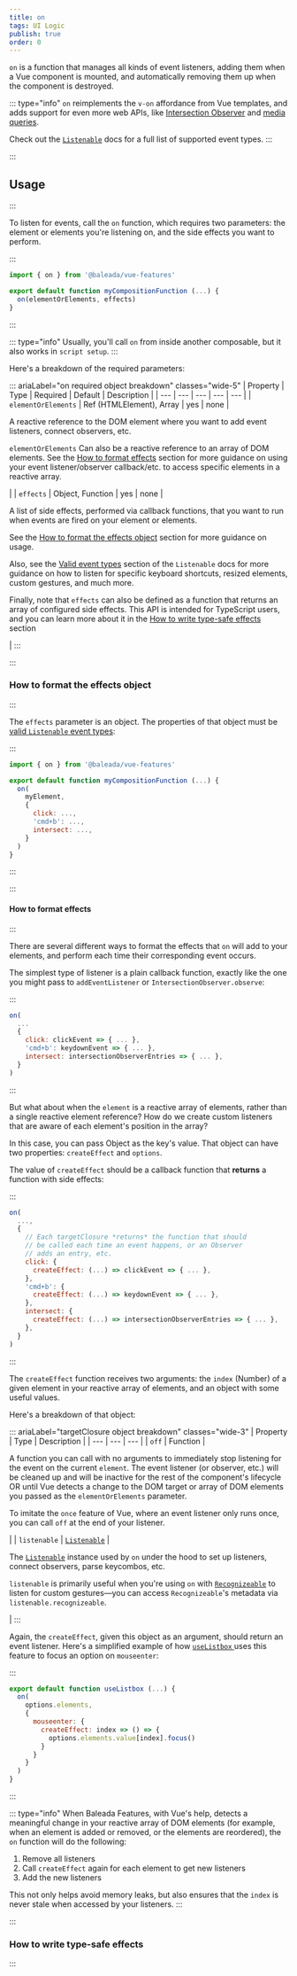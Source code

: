 ```yaml
---
title: on
tags: UI Logic
publish: true
order: 0
---
```


`on` is a function that manages all kinds of event listeners, adding them when a Vue component is mounted, and automatically removing them up when the component is destroyed.

::: type="info"
`on` reimplements the `v-on` affordance from Vue templates, and adds support for even more web APIs, like [Intersection Observer](https://developer.mozilla.org/en-US/docs/Web/API/intersectionObserver) and [media queries](https://developer.mozilla.org/en-US/docs/Web/API/Window/matchMedia).

Check out the [`Listenable`](/docs/logic/classes/Listenable) docs for a full list of supported event types.
:::


:::
## Usage
:::

To listen for events, call the `on` function, which requires two parameters: the element or elements you're listening on, and the side effects you want to perform.

:::
```js
import { on } from '@baleada/vue-features'

export default function myCompositionFunction (...) {
  on(elementOrElements, effects)
}
```
:::

::: type="info"
Usually, you'll call `on` from inside another composable, but it also works in `script setup`.
:::

Here's a breakdown of the required parameters:

::: ariaLabel="on required object breakdown" classes="wide-5"
| Property | Type | Required | Default | Description |
| --- | --- | --- | --- | --- |
| `elementOrElements` | Ref (HTMLElement), Array | yes | none | <p>A reactive reference to the DOM element where you want to add event listeners, connect observers, etc.</p><p>`elementOrElements` Can also be a reactive reference to an array of DOM elements. See the [How to format effects](#how-to-format-effects) section for more guidance on using your event listener/observer callback/etc. to access specific elements in a reactive array.</p> |
| `effects` | Object, Function | yes | none | <p>A list of side effects, performed via callback functions, that you want to run when events are fired on your element or elements.</p><p>See the [How to format the effects object](#how-to-format-the-effects-object) section for more guidance on usage.</p><p>Also, see the [Valid event types](/docs/logic/classes/Listenable#Valid-event-types) section of the `Listenable` docs for more guidance on how to listen for specific keyboard shortcuts, resized elements, custom gestures, and much more.</p><p>Finally, note that `effects` can also be defined as a function that returns an array of configured side effects. This API is intended for TypeScript users, and you can learn more about it in the [How to write type-safe effects](#how-to-write-type-safe-effects) section</p> |
:::


:::
### How to format the effects object
:::

The `effects` parameter is an object. The properties of that object must be [valid `Listenable` event types](/docs/logic/classes/Listenable#Valid-event-types):

:::
```js
import { on } from '@baleada/vue-features'

export default function myCompositionFunction (...) {
  on(
    myElement,
    {
      click: ...,
      'cmd+b': ...,
      intersect: ...,
    }
  )
}
```
:::


:::
#### How to format effects
:::

There are several different ways to format the effects that `on` will add to your elements, and perform each time their corresponding event occurs.

The simplest type of listener is a plain callback function, exactly like the one you might pass to `addEventListener` or `IntersectionObserver.observe`:

:::
```js
on(
  ...
  {
    click: clickEvent => { ... },
    'cmd+b': keydownEvent => { ... },
    intersect: intersectionObserverEntries => { ... },
  }
)
```
:::

But what about when the `element` is a reactive array of elements, rather than a single reactive element reference? How do we create custom listeners that are aware of each element's position in the array?

In this case, you can pass Object as the key's value. That object can have two properties: `createEffect` and `options`.

The value of `createEffect` should be a callback function that **returns** a function with side effects:

:::
```js
on(
  ...,
  {
    // Each targetClosure *returns* the function that should
    // be called each time an event happens, or an Observer
    // adds an entry, etc.
    click: {
      createEffect: (...) => clickEvent => { ... },
    },
    'cmd+b': {
      createEffect: (...) => keydownEvent => { ... },
    },
    intersect: {
      createEffect: (...) => intersectionObserverEntries => { ... },
    },
  }
)
```
:::

The `createEffect` function receives two arguments: the `index` (Number) of a given element in your reactive array of elements, and an object with some useful values.

Here's a breakdown of that object:

::: ariaLabel="targetClosure object breakdown" classes="wide-3"
| Property | Type | Description |
| --- | --- | --- |
| `off` | Function | <p>A function you can call with no arguments to immediately stop listening for the event on the current `element`. The event listener (or observer, etc.) will be cleaned up and will be inactive for the rest of the component's lifecycle OR until Vue detects a change to the DOM target or array of DOM elements you passed as the `elementOrElements` parameter.</p><p>To imitate the `once` feature of Vue, where an event listener only runs once, you can call `off` at the end of your listener.</p> |
| `listenable` | [`Listenable`](/docs/logic/classes/Listenable) | <p>The [`Listenable`](/docs/logic/classes/Listenable) instance used by `on` under the hood to set up listeners, connect observers, parse keycombos, etc.</p><p>`listenable` is primarily useful when you're using `on` with [`Recognizeable`](/docs/logic/classes/recognizeable) to listen for custom gestures—you can access `Recognizeable`'s metadata via `listenable.recognizeable`.</p> |
:::

Again, the `createEffect`, given this object as an argument, should return an event listener. Here's a simplified example of how [`useListbox` ](/docs/features/interfaces/listbox) uses this feature to focus an option on `mouseenter`:

:::
```js
export default function useListbox (...) {
  on(
    options.elements,
    {
      mouseenter: {
        createEffect: index => () => {
          options.elements.value[index].focus()
        }
      }
    }
  )
}
```
:::

::: type="info"
When Baleada Features, with Vue's help, detects a meaningful change in your reactive array of DOM elements (for example, when an element is added or removed, or the elements are reordered), the `on` function will do the following: 
1. Remove all listeners
2. Call `createEffect` again for each element to get new listeners
3. Add the new listeners

This not only helps avoid memory leaks, but also ensures that the `index` is never stale when accessed by your listeners.
:::


:::
### How to write type-safe effects
:::
